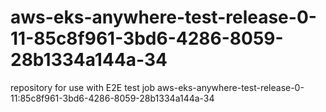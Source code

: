 # aws-eks-anywhere-test-release-0-11-85c8f961-3bd6-4286-8059-28b1334a144a-34
repository for use with E2E test job aws-eks-anywhere-test-release-0-11:85c8f961-3bd6-4286-8059-28b1334a144a-34
